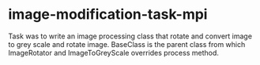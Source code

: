 # image-modification-task-mpi
Task was to write an image processing class that rotate and convert image to grey scale and rotate image. BaseClass is the parent class from which ImageRotator and ImageToGreyScale overrides process method.

